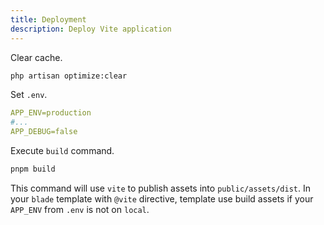 ```yaml
---
title: Deployment
description: Deploy Vite application
---
```


Clear cache.

```bash
php artisan optimize:clear
```

Set `.env`.

```yaml [.env]
APP_ENV=production
#...
APP_DEBUG=false
```

Execute `build` command.

```bash
pnpm build
```

This command will use `vite` to publish assets into `public/assets/dist`. In your `blade` template with `@vite` directive, template use build assets if your `APP_ENV` from `.env` is not on `local`.
